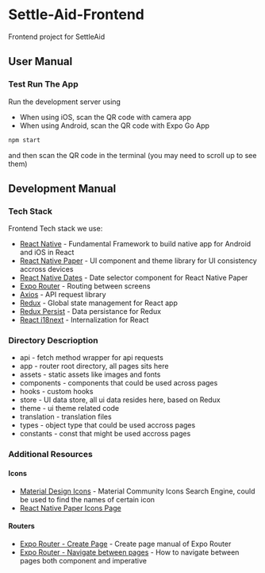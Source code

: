 # Settle-Aid-Frontend

Frontend project for SettleAid

## User Manual

### Test Run The App

Run the development server using

- When using iOS, scan the QR code with camera app
- When using Android, scan the QR code with Expo Go App

```bash
npm start
```

and then scan the QR code in the terminal (you may need to scroll up to see them)

## Development Manual

### Tech Stack

Frontend Tech stack we use:

- [React Native](https://reactnative.dev/) - Fundamental Framework to build native app for Android and iOS in React
- [React Native Paper](https://reactnativepaper.com/) - UI component and theme library for UI consistency accross devices
- [React Native Dates](https://web-ridge.github.io/react-native-paper-dates/docs/intro) - Date selector component for React Native Paper
- [Expo Router](https://docs.expo.dev/routing/introduction/) - Routing between screens
- [Axios](https://axios-http.com/docs/intro) - API request library
- [Redux](https://redux.js.org/) - Global state management for React app
- [Redux Persist](https://github.com/rt2zz/redux-persist) - Data persistance for Redux
- [React i18next](https://react.i18next.com/) - Internalization for React

### Directory Descrioption

- api - fetch method wrapper for api requests
- app - router root directory, all pages sits here
- assets - static assets like images and fonts
- components - components that could be used across pages
- hooks - custom hooks
- store - UI data store, all ui data resides here, based on Redux
- theme - ui theme related code
- translation - translation files
- types - object type that could be used accross pages
- constants - const that might be used accross pages

### Additional Resources

#### Icons

- [Material Design Icons](https://pictogrammers.com/library/mdi/) - Material Community Icons Search Engine, could be used to find the names of certain icon
- [React Native Paper Icons Page](https://callstack.github.io/react-native-paper/docs/guides/icons)

#### Routers

- [Expo Router - Create Page](https://docs.expo.dev/routing/create-pages/) - Create page manual of Expo Router
- [Expo Router - Navigate between pages](https://docs.expo.dev/routing/navigating-pages/) - How to navigate between pages both component and imperative
